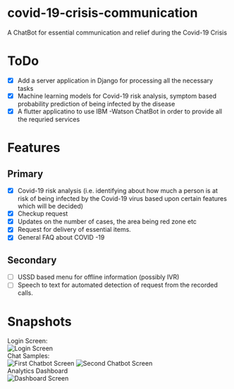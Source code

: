 # covid-19-crisis-communication
A ChatBot for essential communication and relief during the Covid-19 Crisis

# ToDo
- [x] Add a server application in Django for processing all the necessary tasks
- [x] Machine learning models for Covid-19 risk analysis, symptom based probability prediction of being infected by the disease
- [x] A flutter applicatino to use IBM -Watson ChatBot in order to provide all the requried services

# Features
## Primary
- [x] Covid-19 risk analysis (i.e. identifying about how much a person is at risk of being infected by the Covid-19 virus based upon certain features which will be decided)
- [x] Checkup request
- [x] Updates on the number of cases, the area being red zone etc
- [x] Request for delivery of essential items.
- [x] General FAQ about COVID -19
## Secondary
- [ ] USSD based menu for offline information (possibly IVR)
- [ ] Speech to text for automated detection of request from the recorded calls.

# Snapshots

Login Screen:<br>
![Login Screen](https://github.com/amartya-dev/covid-19-crisis-communication/blob/master/Snapshots/LoginScreen.jpeg)
<br>
Chat Samples:<br>
![First Chatbot Screen](https://github.com/amartya-dev/covid-19-crisis-communication/blob/master/Snapshots/first.jpeg)
![Second Chatbot Screen](https://github.com/amartya-dev/covid-19-crisis-communication/blob/master/Snapshots/second.jpeg)
<br>
Analytics Dashboard<br>
![Dashboard Screen](https://github.com/amartya-dev/covid-19-crisis-communication/blob/master/Snapshots/third.jpeg)

